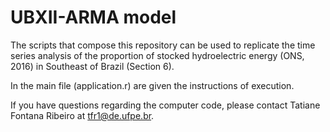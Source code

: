 # UBXII-ARMA model

The scripts that compose this repository can be used to replicate the time series analysis of the proportion of stocked hydroelectric energy (ONS, 2016) in Southeast of Brazil (Section 6).

In the main file (application.r) are given the instructions of execution.  

If you have questions regarding the computer code, please contact Tatiane Fontana Ribeiro at tfr1@de.ufpe.br.

